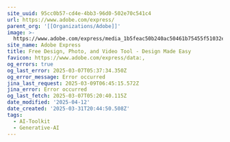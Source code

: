 ```yaml
---
site_uuid: 95cc0b57-cd4e-4bb3-96d0-502e70c541c4
url: https://www.adobe.com/express/
parent_org: '[[Organizations/Adobe]]'
image: >-
  https://www.adobe.com/express/media_1b5feac50b240ac50461b75455f51032ee15e002d.jpeg?width=1200&format=pjpg&optimize=medium
site_name: Adobe Express
title: Free Design, Photo, and Video Tool - Design Made Easy
favicon: https://www.adobe.com/express/data:,
og_errors: true
og_last_error: 2025-03-07T05:37:34.350Z
og_error_message: Error occurred
jina_last_request: 2025-03-09T06:45:15.572Z
jina_error: Error occurred
og_last_fetch: 2025-03-07T05:20:40.115Z
date_modified: '2025-04-12'
date_created: '2025-03-31T20:44:50.508Z'
tags:
  - AI-Toolkit
  - Generative-AI
---
```





































